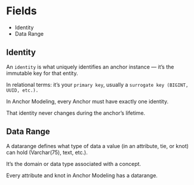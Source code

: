 # Fields

* Identity
* Data Range

## Identity

An `identity` is what uniquely identifies an anchor instance — it’s the immutable key for that entity.

In relational terms: it’s your `primary key`, usually a `surrogate key (BIGINT, UUID, etc.).`

In Anchor Modeling, every Anchor must have exactly one identity.

That identity never changes during the anchor’s lifetime.

## Data Range

A datarange defines what type of data a value (in an attribute, tie, or knot) can hold (Varchar(75), text, etc.).

It’s the domain or data type associated with a concept.

Every attribute and knot in Anchor Modeling has a datarange.